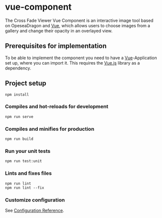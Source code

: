 # vue-component
The Cross Fade Viewer Vue Component is an interactive image tool based on OpeseaDragon and [Vue](https://vuejs.org/), which allows users to choose images from a gallery and change their opacity in an overlayed view.

## Prerequisites for implementation
To be able to implement the component you need to have a [Vue](https://vuejs.org/)-Application set up, where you can import it.
This requires the [Vue.js](https://awesomejs.dev/for/vue/pkg/245043713989935618/) library as a dependency.
## Project setup
```
npm install
```

### Compiles and hot-reloads for development
```
npm run serve
```

### Compiles and minifies for production
```
npm run build
```

### Run your unit tests
```
npm run test:unit
```

### Lints and fixes files
```
npm run lint
npm run lint --fix
```

### Customize configuration
See [Configuration Reference](https://cli.vuejs.org/config/).
